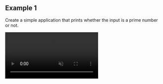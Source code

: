 ## Example 1

Create a simple application that prints whether the input is a prime number or not.

<div>
  <video autoplay loop muted playsinline src="https://github.com/helizac/Gsu-Dersler/blob/main/INF223-Object-Oriented-Programming/laboratory/laboratory2/%202022-03-04%2017-43-07.mp4"></video>
</div>

